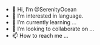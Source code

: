 - 👋 Hi, I’m @SerenityOcean
- 👀 I’m interested in language.
- 🌱 I’m currently learning ...
- 💞️ I’m looking to collaborate on ...
- 📫 How to reach me ...

<!---
SerenityOcean/SerenityOcean is a ✨ special ✨ repository because its `README.md` (this file) appears on your GitHub profile.
You can click the Preview link to take a look at your changes.
--->
